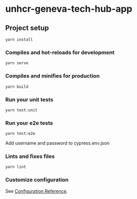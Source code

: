 # unhcr-geneva-tech-hub-app

## Project setup
```
yarn install
```

### Compiles and hot-reloads for development
```
yarn serve
```

### Compiles and minifies for production
```
yarn build
```

### Run your unit tests
```
yarn test:unit
```


### Run your e2e tests
```
yarn test:e2e
```

Add username and password to cypress.env.json


### Lints and fixes files
```
yarn lint
```

### Customize configuration
See [Configuration Reference](https://cli.vuejs.org/config/).
